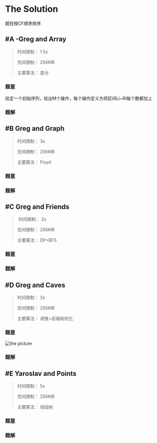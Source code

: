 # The Solution

题目按CF顺序排序


## #A -Greg and Array

> 时间限制：  1.5s
>
> 空间限制：  256MB
>
> 主要算法：  差分

### 题意
给定一个初始序列，给出M个操作，每个操作定义为将区间Li~Ri每个数都加上
### 题解


## #B Greg and Graph

> 时间限制：  3s
>
> 空间限制：  256MB
>
> 主要算法：  Floyd

### 题意
### 题解


## #C Greg and Friends

> 时间限制：  2s
>
> 空间限制：  256MB
>
> 主要算法：  DP+BFS

### 题意
### 题解


## #D Greg and Caves

> 时间限制：  2s
>
> 空间限制：  256MB
>
> 主要算法：  递推+前缀和优化

### 题意
![the picture](http://images2015.cnblogs.com/blog/1185618/201706/1185618-20170623082555210-125396151.png)
### 题解


## #E Yaroslav and Points

> 时间限制：  5s
>
> 空间限制：  256MB
>
> 主要算法：  线段树

### 题意
### 题解
